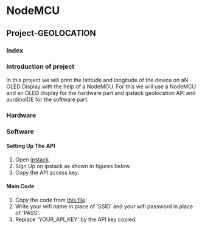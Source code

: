 # NodeMCU
## Project-GEOLOCATION
### Index
### Introduction of project
In this project we will print the latitude and longitude of the device on  aN OLED Display with the help of a NodeMCU. For this we will use a NodeMCU and an OLED display for the hardware part and ipstack geolocation API and aurdinoIDE for the software part.
### Hardware
### Software
#### Setting Up The API
1. Open [ipstack](https://ipstack.com/).
2. Sign Up on ipstack as shown in figures below.
3. Copy the API access key.
#### Main Code
1. Copy the code from [this file](/geolocation.md).
2. Write your wifi name in place of 'SSID' and your wifi password in place of 'PASS'.
3. Replace 'YOUR_API_KEY' by the API key copied. 
